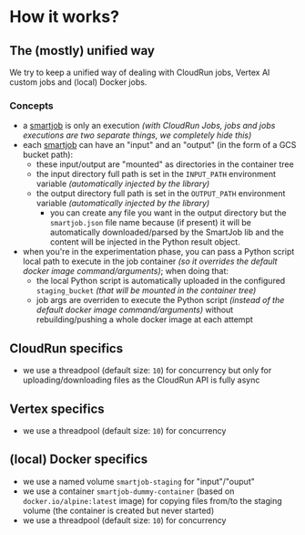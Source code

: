 # How it works?

## The (mostly) unified way

We try to keep a unified way of dealing with CloudRun jobs, Vertex AI custom jobs and (local) Docker jobs.

### Concepts

- a [smartjob](/reference/api/jobs/) is only an execution *(with CloudRun Jobs, jobs and jobs executions are two separate things, we completely hide this)* 
- each [smartjob](/reference/api/jobs/) can have an "input" and an "output" (in the form of a GCS bucket path):
    - these input/output are "mounted" as directories in the container tree
    - the input directory full path is set in the `INPUT_PATH` environment variable *(automatically injected by the library)*
    - the output directory full path is set in the `OUTPUT_PATH` environment variable *(automatically injected by the library)*
        - you can create any file you want in the output directory but the `smartjob.json` file name because (if present) it will be automatically downloaded/parsed by the SmartJob lib and the content will be injected in the Python result object.
- when you're in the experimentation phase, you can pass a Python script local path to execute in the job container *(so it overrides the default docker image command/arguments)*; when doing that:
    - the local Python script is automatically uploaded in the configured `staging_bucket` *(that will be mounted in the container tree)* 
    - job args are overriden to execute the Python script *(instead of the default docker image command/arguments)*
without rebuilding/pushing a whole docker image at each attempt

## CloudRun specifics 

- we use a threadpool (default size: `10`) for concurrency but only for uploading/downloading files as the CloudRun API is fully async

## Vertex specifics

- we use a threadpool (default size: `10`) for concurrency

## (local) Docker specifics

- we use a named volume `smartjob-staging` for "input"/"ouput" 
- we use a container `smartjob-dummy-container` (based on `docker.io/alpine:latest` image) for copying files from/to the staging volume (the container is created but never started)
- we use a threadpool (default size: `10`) for concurrency